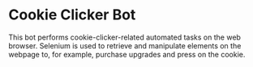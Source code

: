 # Cookie Clicker Bot
This bot performs cookie-clicker-related automated tasks on the web browser. Selenium is used to retrieve and manipulate elements on the webpage to, for example, purchase upgrades and press on the cookie.